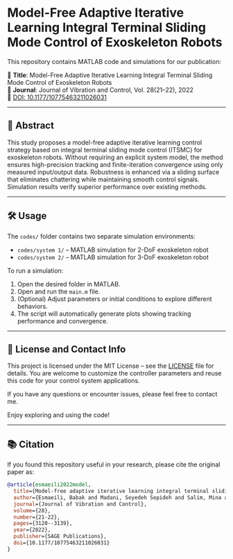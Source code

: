 # Model-Free Adaptive Iterative Learning Integral Terminal Sliding Mode Control of Exoskeleton Robots

This repository contains MATLAB code and simulations for our publication:

📄 **Title**: Model-Free Adaptive Iterative Learning Integral Terminal Sliding Mode Control of Exoskeleton Robots  
📰 **Journal**: Journal of Vibration and Control, Vol. 28(21–22), 2022  
🔗 [DOI: 10.1177/10775463211026031](https://doi.org/10.1177/10775463211026031)

---

## 🧠 Abstract

This study proposes a model-free adaptive iterative learning control strategy based on integral terminal sliding mode control (ITSMC) for exoskeleton robots. Without requiring an explicit system model, the method ensures high-precision tracking and finite-iteration convergence using only measured input/output data. Robustness is enhanced via a sliding surface that eliminates chattering while maintaining smooth control signals. Simulation results verify superior performance over existing methods.

---

## 🛠 Usage

The `codes/` folder contains two separate simulation environments:

- `codes/system 1/` – MATLAB simulation for 2-DoF exoskeleton robot
- `codes/system 2/` – MATLAB simulation for 3-DoF exoskeleton robot

To run a simulation:

1. Open the desired folder in MATLAB.
2. Open and run the `main.m` file.
3. (Optional) Adjust parameters or initial conditions to explore different behaviors.
4. The script will automatically generate plots showing tracking performance and convergence.

---

## 📜 License and Contact Info

This project is licensed under the MIT License – see the [LICENSE](LICENSE) file for details. You are welcome to customize the controller parameters and reuse this code for your control system applications.

If you have any questions or encounter issues, please feel free to contact me.

Enjoy exploring and using the code!

---

## 📚 Citation

If you found this repository useful in your research, please cite the original paper as:

```bibtex
@article{esmaeili2022model,
  title={Model-free adaptive iterative learning integral terminal sliding mode control of exoskeleton robots},
  author={Esmaeili, Babak and Madani, Seyedeh Sepideh and Salim, Mina and Baradarannia, Mahdi and Khanmohammadi, Sohrab},
  journal={Journal of Vibration and Control},
  volume={28},
  number={21-22},
  pages={3120--3139},
  year={2022},
  publisher={SAGE Publications},
  doi={10.1177/10775463211026031}
}
